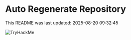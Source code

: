 # Auto Regenerate Repository

This README was last updated: 2025-08-20 09:32:45

 ![TryHackMe](https://tryhackme.com/badge/533634)